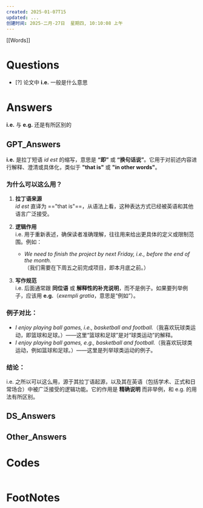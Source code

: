 ```yaml
---
created: 2025-01-07T15
updated: ...
创建时间: 2025-二月-27日  星期四, 10:10:08 上午
---
```

[[Words]]

# Questions

- [?]  论文中 **i.e.** 一般是什么意思


# Answers
**i.e.** 与 **e.g.** 还是有所区别的

## GPT_Answers
**i.e.** 是拉丁短语 *id est* 的缩写，意思是 **“即”** 或 **“换句话说”**。它用于对前述内容进行解释、澄清或具体化，类似于 **"that is"** 或 **"in other words"**。

### 为什么可以这么用？
1. **拉丁语来源**  
   *id est* 直译为 =="that is"==，从语法上看，这种表达方式已经被英语和其他语言广泛接受。

2. **逻辑作用**  
   i.e. 用于重新表述，确保读者准确理解，往往用来给出更具体的定义或限制范围。例如：
   - *We need to finish the project by next Friday, i.e., before the end of the month.*  
     （我们需要在下周五之前完成项目，即本月底之前。）

3. **写作规范**  
   i.e. 后面通常跟 **同位语** 或 **解释性的补充说明**，而不是例子。如果要列举例子，应该用 **e.g.**（*exempli gratia*，意思是“例如”）。

### 例子对比：
- *I enjoy playing ball games, i.e., basketball and football.*（我喜欢玩球类运动，即篮球和足球。）——这里“篮球和足球”是对“球类运动”的解释。
- *I enjoy playing ball games, e.g., basketball and football.*（我喜欢玩球类运动，例如篮球和足球。）——这里是列举球类运动的例子。

### 结论：
i.e. 之所以可以这么用，源于其拉丁语起源，以及其在英语（包括学术、正式和日常场合）中被广泛接受的逻辑功能。它的作用是 **精确说明** 而非举例，和 e.g. 的用法有所区别。

## DS_Answers


## Other_Answers


# Codes

```python

```



# FootNotes